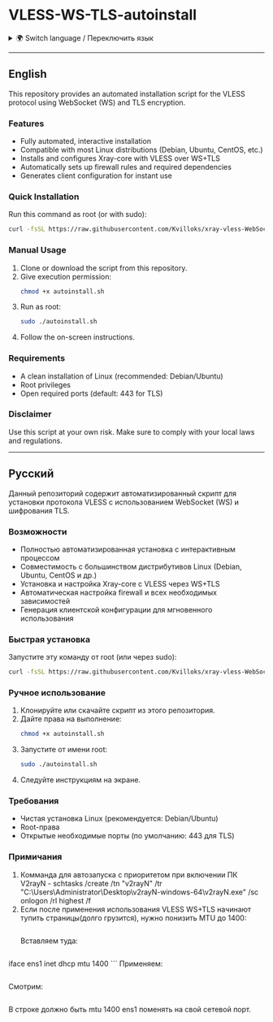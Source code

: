 # VLESS-WS-TLS-autoinstall

<details>
<summary>🌍 Switch language / Переключить язык</summary>

- [English](#english)
- [Русский](#русский)

</details>

---

## English

This repository provides an automated installation script for the VLESS protocol using WebSocket (WS) and TLS encryption.

### Features

- Fully automated, interactive installation
- Compatible with most Linux distributions (Debian, Ubuntu, CentOS, etc.)
- Installs and configures Xray-core with VLESS over WS+TLS
- Automatically sets up firewall rules and required dependencies
- Generates client configuration for instant use

### Quick Installation

Run this command as root (or with sudo):

```bash
curl -fsSL https://raw.githubusercontent.com/Kvilloks/xray-vless-WebSocket-TLS-autoinstall/main/install-xray-ws-tls.sh -o /tmp/install-xray-ws-tls.sh && dos2unix /tmp/install-xray-ws-tls.sh 2>/dev/null || sed -i 's/\r$//' /tmp/install-xray-ws-tls.sh && chmod +x /tmp/install-xray-ws-tls.sh && bash /tmp/install-xray-ws-tls.sh
```

### Manual Usage

1. Clone or download the script from this repository.
2. Give execution permission:
   ```bash
   chmod +x autoinstall.sh
   ```
3. Run as root:
   ```bash
   sudo ./autoinstall.sh
   ```
4. Follow the on-screen instructions.

### Requirements

- A clean installation of Linux (recommended: Debian/Ubuntu)
- Root privileges
- Open required ports (default: 443 for TLS)

### Disclaimer

Use this script at your own risk. Make sure to comply with your local laws and regulations.

---

## Русский

Данный репозиторий содержит автоматизированный скрипт для установки протокола VLESS с использованием WebSocket (WS) и шифрования TLS.

### Возможности

- Полностью автоматизированная установка с интерактивным процессом
- Совместимость с большинством дистрибутивов Linux (Debian, Ubuntu, CentOS и др.)
- Установка и настройка Xray-core с VLESS через WS+TLS
- Автоматическая настройка firewall и всех необходимых зависимостей
- Генерация клиентской конфигурации для мгновенного использования

### Быстрая установка

Запустите эту команду от root (или через sudo):

```bash
curl -fsSL https://raw.githubusercontent.com/Kvilloks/xray-vless-WebSocket-TLS-autoinstall/main/install-xray-ws-tls.sh -o /tmp/install-xray-ws-tls.sh && dos2unix /tmp/install-xray-ws-tls.sh 2>/dev/null || sed -i 's/\r$//' /tmp/install-xray-ws-tls.sh && chmod +x /tmp/install-xray-ws-tls.sh && bash /tmp/install-xray-ws-tls.sh
```

### Ручное использование

1. Клонируйте или скачайте скрипт из этого репозитория.
2. Дайте права на выполнение:
   ```bash
   chmod +x autoinstall.sh
   ```
3. Запустите от имени root:
   ```bash
   sudo ./autoinstall.sh
   ```
4. Следуйте инструкциям на экране.

### Требования

- Чистая установка Linux (рекомендуется: Debian/Ubuntu)
- Root-права
- Открытые необходимые порты (по умолчанию: 443 для TLS)
### Примичания
1. Комманда для автозапуска с приоритетом при включении ПК V2rayN - schtasks /create /tn "v2rayN" /tr "C:\Users\Administrator\Desktop\v2rayN-windows-64\v2rayN.exe" /sc onlogon /rl highest /f
2. Если после применения использования VLESS WS+TLS начинают тупить страницы(долго грузится), нужно понизить MTU до 1400:
   ```nano /etc/network/interfaces.d/ens1
   ```
   Вставляем туда:
   ```auto ens1
iface ens1 inet dhcp
    mtu 1400
    ```
   Применяем:
   ```ifdown ens1 && ifup ens1
   ```
   Смотрим:
   ```ip link show ens1
   ```
В строке должно быть mtu 1400
ens1 поменять на свой сетевой порт.


